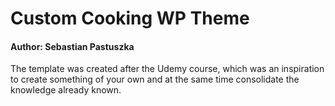 # Custom Cooking WP Theme

#### Author: Sebastian Pastuszka

The template was created after the Udemy course, which was an inspiration to create something of your own and at the same time consolidate the knowledge already known.